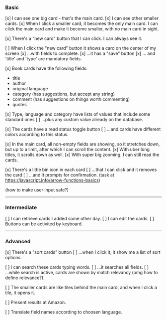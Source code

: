 ### Basic 

[x] I can see one big card - that's the main card.
[x] I can see other smaller cards.
[x] When I click a smaller card, it becomes the only main card. I can click the main card and make it become smaller, with no main card in sight.

[x] There's a "new card" button that I can click. I can always see it.

[ ] When I click the "new card" button it shows a card on the center of my screen 
[x] ...with fields to complete. 
[x] ...it has a "save" button
[x] ... and 'title' and 'type' are mandatory fields. 

[x] Book cards have the following fields:
- title
- author
- original language
- category (has suggestions, but accept any string)
- comment (has suggestions on things worth commenting)
- quotes

[x] Type, language and category have lists of values that include some standard ones
[ ] ...plus any custom value already on the database.

[x] The cards have a read status toggle button 
[ ] ...and cards have different colors according to this status.

[x] In the main card, all non-empty fields are showing, so it stretches down, but up to a limit, after which I can scroll the content.
[x] With uber long titles, it scrolls down as well.
[x] With super big zooming, I can still read the cards.

[x] There's a little bin icon in each card 
[ ] ...that I can click and it removes the card
[ ] ...and it prompts for confirmation. (task at https://javascript.info/arrow-functions-basics)

(how to make user input safe?)

---
### Intermediate

[ ] I can retrieve cards I added some other day.
[ ] I can edit the cards.
[ ] Buttons can be activited by keyboard.

---
### Advanced

[x] There's a "sort cards" button
[ ] ...when I click it, it show me a list of sort options.

[ ] I can search these cards typing words. 
[ ] ...it searches all fields. 
[ ] ...while search is active, cards are shown by match relevancy (omg how to define relevance?).

[ ] The smaller cards are like tiles behind the main card, and when I click a tile, it opens it.

[ ] Present results at Amazon.

[ ] Translate field names according to choosen language.